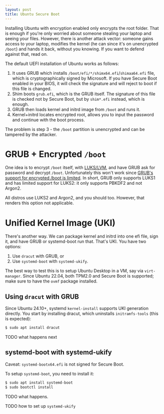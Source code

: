 ```yaml
---
layout: post
title: Ubuntu Secure Boot
---
```


Installing Ubuntu with encryption enabled only encrypts the root folder. That is enough
if you're only worried about someone stealing your laptop and seeing your files.
However, there is another attack vector: someone gains access to your laptop, modifies
the kernel (he can since it's on unencrypted `/boot`) and hands it back, without you knowing.
If you want to defend against that, read on.

The default UEFI installation of Ubuntu works as follows:

1. It uses GRUB which installs `/boot/efi/*/shimx64.efi`/`shimaa64.efi` file, which is cryptographically signed by Microsoft.
   If you have Secure Boot enabled in your BIOS, it will check the signature and will reject to boot if this file is changed.
2. Shim boots `grub.efi`, which is the GRUB itself. The signature of this file is checked not by Secure Boot, but by `shim*.efi` instead, which is enough.
3. GRUB then loads kernel and initrd image from `/boot` and runs it.
4. Kernel+initrd locates encrypted root, allows you to input the password and continue with the boot process.

The problem is step 3 - the `/boot` partition is unencrypted and can be tampered by the attacker.

# GRUB + Encrypted `/boot`

One idea is to encrypt `/boot` itself, with [LUKS/LVM](../luks-lvm-boot/), and have GRUB ask for password
and decrypt `/boot`. Unfortunately this won't work since
[GRUB's support for encrypted /boot is limited](https://wiki.archlinux.org/title/GRUB#Encrypted_/boot).
In short, GRUB only supports LUKS1 and has limited support for LUKS2: it only supports PBKDF2
and not Argon2.

All distros use LUKS2 and Argon2, and you should too. However, that renders this option not applicable.

# Unified Kernel Image (UKI)

There's another way. We can package kernel and initrd into one efi file, sign it,
and have GRUB or systemd-boot run that. That's UKI. You have two options:

1. Use `dracut` with GRUB, or
2. Use `systemd-boot` with `systemd-ukify`.

The best way to test this is to setup Ubuntu Desktop in a VM, say via `virt-manager`. Since Ubuntu 22.04, both TPM2.0 and
Secure Boot is supported; make sure to have the `ovmf` package installed.

## Using `dracut` with GRUB

Since Ubuntu 24.10+, systemd `kernel-install` supports UKI generation directly. You start
by installing dracut, which uninstalls `initramfs-tools` (this is expected):
```bash
$ sudo apt install dracut
```

TODO what happens next

## systemd-boot with systemd-ukify

Caveat: `systemd-bootx64.efi` is not signed for Secure Boot.

To setup `systemd-boot`, you need to install it:
```bash
$ sudo apt install systemd-boot
$ sudo bootctl install
```

TODO what happens.

TODO how to set up `systemd-ukify`
